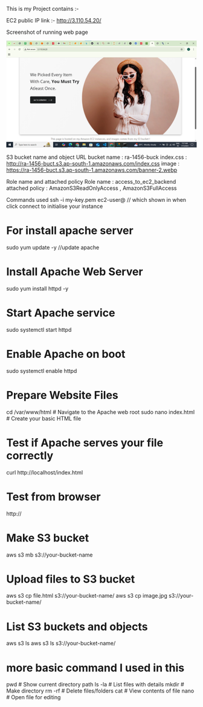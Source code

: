 This is my Project contains :- 

EC2 public IP link :- http://3.110.54.20/

Screenshot of running web page

![alt text](<Screenshot 2025-07-13 073817.png>)

S3 bucket name and object URL
bucket name : ra-1456-buck
index.css : http://ra-1456-buct.s3.ap-south-1.amazonaws.com/index.css
image : https://ra-1456-buct.s3.ap-south-1.amazonaws.com/banner-2.webp

Role name and attached policy
Role name : access_to_ec2_backend 
attached policy : AmazonS3ReadOnlyAccess , AmazonS3FullAccess

Commands used
ssh -i my-key.pem ec2-user@<your-ec2-public-ip> // which shown in when click connect to initialise your instance
# For install apache server 

sudo yum update -y  //update apache
# Install Apache Web Server
sudo yum install httpd -y 
# Start Apache service
sudo systemctl start httpd  
# Enable Apache on boot
sudo systemctl enable httpd 

# Prepare Website Files
cd /var/www/html             # Navigate to the Apache web root
sudo nano index.html          # Create your basic HTML file 

# Test if Apache serves your file correctly
curl http://localhost/index.html  
# Test from browser
http://<your-ec2-public-ip>

# Make S3 bucket
aws s3 mb s3://your-bucket-name

# Upload files to S3 bucket
aws s3 cp file.html s3://your-bucket-name/
aws s3 cp image.jpg s3://your-bucket-name/

# List S3 buckets and objects
aws s3 ls
aws s3 ls s3://your-bucket-name/

# more basic command I used in this

pwd          # Show current directory path
ls -la       # List files with details
mkdir        # Make directory
rm -rf       # Delete files/folders
cat          # View contents of file
nano         # Open file for editing


